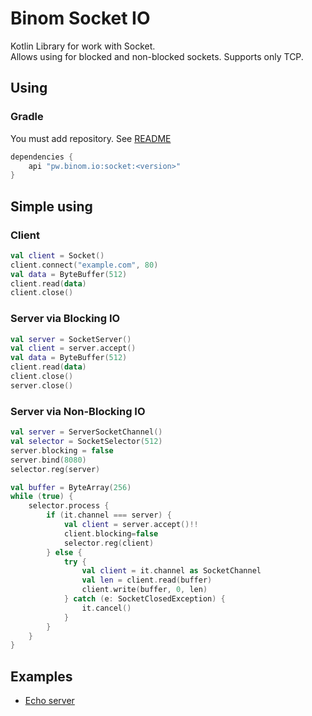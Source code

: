 # Binom Socket IO
Kotlin Library for work with Socket.<br>
Allows using for blocked and non-blocked sockets. Supports only TCP.
## Using
### Gradle
You must add repository. See [README](../README.md)
```groovy
dependencies {
    api "pw.binom.io:socket:<version>"
}
```

## Simple using
### Client
```kotlin
val client = Socket()
client.connect("example.com", 80)
val data = ByteBuffer(512)
client.read(data)
client.close()
```

### Server via Blocking IO
```kotlin
val server = SocketServer()
val client = server.accept()
val data = ByteBuffer(512)
client.read(data)
client.close()
server.close()
```

### Server via Non-Blocking IO
```kotlin
val server = ServerSocketChannel()
val selector = SocketSelector(512)
server.blocking = false
server.bind(8080)
selector.reg(server)

val buffer = ByteArray(256)
while (true) {
    selector.process {
        if (it.channel === server) {
            val client = server.accept()!!
            client.blocking=false
            selector.reg(client)
        } else {
            try {
                val client = it.channel as SocketChannel
                val len = client.read(buffer)
                client.write(buffer, 0, len)
            } catch (e: SocketClosedException) {
                it.cancel()
            }
        }
    }
}
```

## Examples
* [Echo server](../examples/echoServer)